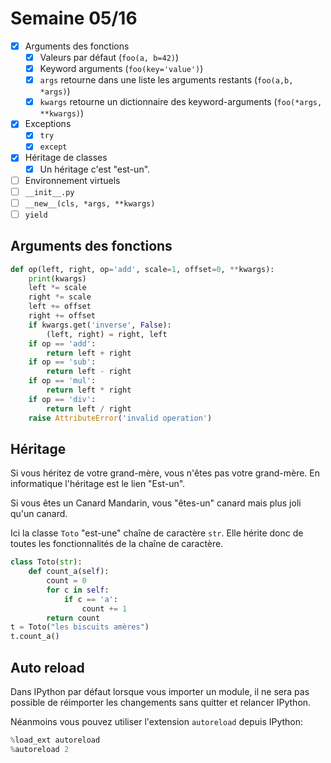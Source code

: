 # Semaine 05/16

- [x] Arguments des fonctions
  - [x] Valeurs par défaut (`foo(a, b=42)`)
  - [x] Keyword arguments (`foo(key='value')`)
  - [x] `args` retourne dans une liste les arguments restants (`foo(a,b, *args)`)
  - [x] `kwargs` retourne un dictionnaire des keyword-arguments (`foo(*args, **kwargs)`)
- [x] Exceptions
  - [x] `try`
  - [x] `except`
- [x] Héritage de classes
  - [x] Un héritage c'est "est-un". 
- [ ] Environnement virtuels
- [ ] `__init__.py`
- [ ] `__new__(cls, *args, **kwargs)`
- [ ] `yield`

## Arguments des fonctions

```python
def op(left, right, op='add', scale=1, offset=0, **kwargs):
    print(kwargs)
    left *= scale
    right *= scale
    left += offset
    right += offset
    if kwargs.get('inverse', False):
        (left, right) = right, left
    if op == 'add': 
        return left + right
    if op == 'sub':
        return left - right
    if op == 'mul': 
        return left * right
    if op == 'div':
        return left / right
    raise AttributeError('invalid operation')
```

## Héritage

Si vous héritez de votre grand-mère, vous n'êtes pas votre grand-mère. En informatique l'héritage est le lien "Est-un". 

Si vous êtes un Canard Mandarin, vous "êtes-un" canard mais plus joli qu'un canard.

Ici la classe `Toto` "est-une" chaîne de caractère `str`. Elle hérite donc de toutes les fonctionnalités de la chaîne de caractère.

```python
class Toto(str):
    def count_a(self):
        count = 0
        for c in self:
            if c == 'a':
                count += 1
        return count
t = Toto("les biscuits amères")
t.count_a()
```

## Auto reload

Dans IPython par défaut lorsque vous importer un module, il ne sera pas possible de réimporter les changements sans quitter et relancer IPython. 

Néanmoins vous pouvez utiliser l'extension `autoreload` depuis IPython: 

```python
%load_ext autoreload
%autoreload 2
```